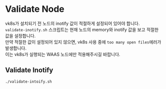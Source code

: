 # Validate Node
vk8s가 설치되기 전 노드의 inotify 값이 적절하게 설정되어 있어야 합니다.  
`validate-inotify.sh` 스크립트는 현재 노드의 memory와 inotify 값을 보고 적절한 값을 설정합니다.  
만약 적절한 값이 설정되어 있지 않으면, vk8s 사용 중에 `too many open files`에러가 발생합니다.  
이는 vk8s가 실행되는 WAAS 노드에만 적용해주시길 바랍니다.
## Validate Inotify
```bash
./validate-intoify.sh
```